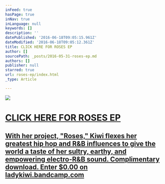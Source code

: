```yaml
---
inFeed: true
hasPage: true
inNav: true
inLanguage: null
keywords: []
description: ''
datePublished: '2016-06-18T09:05:15.961Z'
dateModified: '2016-06-18T09:05:12.361Z'
title: CLICK HERE FOR ROSES EP
author: []
sourcePath: _posts/2016-05-31-roses-ep.md
authors: []
publisher: null
starred: true
url: roses-ep/index.html
_type: Article

---
```

[][0]
![](https://the-grid-user-content.s3-us-west-2.amazonaws.com/3b49a7bd-6527-4c91-8038-1084e209a420.jpg)

# [CLICK HERE FOR ROSES EP][0]

## [With her project, "Roses," Kiwi flexes her greatest hip hop and R&B influences to give the world a taste of her sultry, earthy, and empowering electro-R&B sound. Complimentary download. Enter $0.00 on ladykiwi.bandcamp.com][1]

[0]: http://ladykiwi.bandcamp.com/releases
[1]: http://ladykiwi.bandcamp.com/